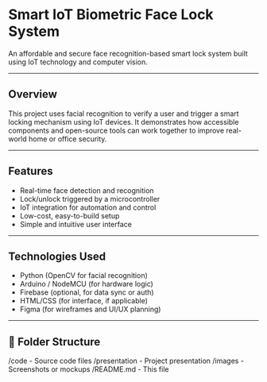 # Smart IoT Biometric Face Lock System

An affordable and secure face recognition-based smart lock system built using IoT technology and computer vision.

---

## Overview

This project uses facial recognition to verify a user and trigger a smart locking mechanism using IoT devices. It demonstrates how accessible components and open-source tools can work together to improve real-world home or office security.

---

## Features

- Real-time face detection and recognition
- Lock/unlock triggered by a microcontroller
- IoT integration for automation and control
- Low-cost, easy-to-build setup
- Simple and intuitive user interface

---

## Technologies Used

- Python (OpenCV for facial recognition)
- Arduino / NodeMCU (for hardware logic)
- Firebase (optional, for data sync or auth)
- HTML/CSS (for interface, if applicable)
- Figma (for wireframes and UI/UX planning)

---

## 📂 Folder Structure

/code                 - Source code files
/presentation         - Project presentation 
/images               - Screenshots or mockups 
/README.md            - This file

